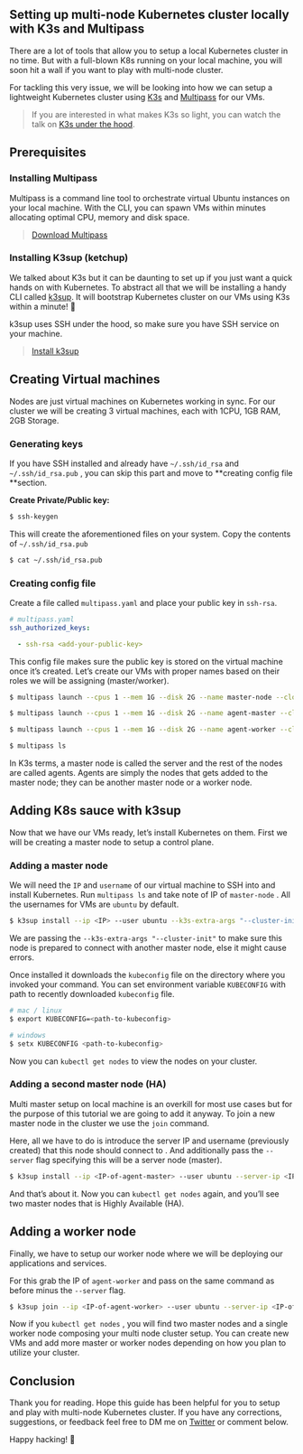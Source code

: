 ## Setting up multi-node Kubernetes cluster locally with K3s and Multipass

There are a lot of tools that allow you to setup a local Kubernetes cluster in no time. But with a full-blown K8s running on your local machine, you will soon hit a wall if you want to play with multi-node cluster.

For tackling this very issue, we will be looking into how we can setup a lightweight Kubernetes cluster using [K3s](https://k3s.io/) and [Multipass](https://multipass.run/) for our VMs.
> If you are interested in what makes K3s so light, you can watch the talk on [K3s under the hood](https://www.youtube.com/watch?v=-HchRyqNtkU).

## Prerequisites

### Installing Multipass

Multipass is a command line tool to orchestrate virtual Ubuntu instances on your local machine. With the CLI, you can spawn VMs within minutes allocating optimal CPU, memory and disk space.
> [Download Multipass](https://github.com/canonical/multipass#install-multipass)
### Installing K3sup (ketchup)

We talked about K3s but it can be daunting to set up if you just want a quick hands on with Kubernetes. To abstract all that we will be installing a handy CLI called [k3sup](https://github.com/alexellis/k3sup). It will bootstrap Kubernetes cluster on our VMs using K3s within a minute! 🚀

k3sup uses SSH under the hood, so make sure you have SSH service on your machine.
> [Install k3sup](https://github.com/alexellis/k3sup#download-k3sup-tldr)

## Creating Virtual machines

Nodes are just virtual machines on Kubernetes working in sync. For our cluster we will be creating 3 virtual machines, each with 1CPU, 1GB RAM, 2GB Storage.

### Generating keys

If you have SSH installed and already have `~/.ssh/id_rsa` and `~/.ssh/id_rsa.pub` , you can skip this part and move to **creating config file **section.

**Create Private/Public key:**

```bash
$ ssh-keygen
```

This will create the aforementioned files on your system. Copy the contents of `~/.ssh/id_rsa.pub`

```bash
$ cat ~/.ssh/id_rsa.pub
```

### **Creating config file**

Create a file called `multipass.yaml` and place your public key in `ssh-rsa`.

```YAML
# multipass.yaml
ssh_authorized_keys:

  - ssh-rsa <add-your-public-key>
```

This config file makes sure the public key is stored on the virtual machine once it’s created. Let’s create our VMs with proper names based on their roles we will be assigning (master/worker).

```bash
$ multipass launch --cpus 1 --mem 1G --disk 2G --name master-node --cloud-init multipass.yaml

$ multipass launch --cpus 1 --mem 1G --disk 2G --name agent-master --cloud-init multipass.yaml

$ multipass launch --cpus 1 --mem 1G --disk 2G --name agent-worker --cloud-init multipass.yaml

$ multipass ls
```

In K3s terms, a master node is called the server and the rest of the nodes are called agents. Agents are simply the nodes that gets added to the master node; they can be another master node or a worker node.

## Adding K8s sauce with k3sup

Now that we have our VMs ready, let’s install Kubernetes on them. First we will be creating a master node to setup a control plane.

### Adding a master node

We will need the `IP` and `username` of our virtual machine to SSH into and install Kubernetes. Run `multipass ls` and take note of IP of `master-node` . All the usernames for VMs are `ubuntu` by default.

```bash
$ k3sup install --ip <IP> --user ubuntu --k3s-extra-args "--cluster-init"
```

We are passing the `--k3s-extra-args "--cluster-init"` to make sure this node is prepared to connect with another master node, else it might cause errors.

Once installed it downloads the `kubeconfig` file on the directory where you invoked your command. You can set environment variable `KUBECONFIG` with path to recently downloaded `kubeconfig` file.

```bash
# mac / linux
$ export KUBECONFIG=<path-to-kubeconfig>

# windows
$ setx KUBECONFIG <path-to-kubeconfig>
```

Now you can `kubectl get nodes` to view the nodes on your cluster.

### Adding a second master node (HA)

Multi master setup on local machine is an overkill for most use cases but for the purpose of this tutorial we are going to add it anyway. To join a new master node in the cluster we use the `join` command.

Here, all we have to do is introduce the server IP and username (previously created) that this node should connect to . And additionally pass the `--server` flag specifying this will be a server node (master).

```bash
$ k3sup install --ip <IP-of-agent-master> --user ubuntu --server-ip <IP-of-master-node> --server-user ubuntu --server
```

And that’s about it. Now you can `kubectl get nodes` again, and you’ll see two master nodes that is Highly Available (HA).

## Adding a worker node

Finally, we have to setup our worker node where we will be deploying our applications and services.

For this grab the IP of `agent-worker` and pass on the same command as before minus the `--server` flag.

```bash
$ k3sup join --ip <IP-of-agent-worker> --user ubuntu --server-ip <IP-of-master-node> --server-user ubuntu
```

Now if you `kubectl get nodes` , you will find two master nodes and a single worker node composing your multi node cluster setup. You can create new VMs and add more master or worker nodes depending on how you plan to utilize your cluster.

## Conclusion

Thank you for reading. Hope this guide has been helpful for you to setup and play with multi-node Kubernetes cluster. If you have any corrections, suggestions, or feedback feel free to DM me on [Twitter](https://twitter.com/yankexe) or comment below.

Happy hacking! 🚀

